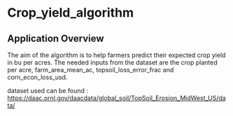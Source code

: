 # Crop_yield_algorithm
 
## Application Overview

The aim of the algorithm is to help farmers predict their expected crop yield in bu per acres. 
The needed inputs from the dataset are the crop planted per acre, farm_area_mean_ac, topsoil_loss_error_frac and corn_econ_loss_usd.

dataset used  can be found : https://daac.ornl.gov/daacdata/global_soil/TopSoil_Erosion_MidWest_US/data/
